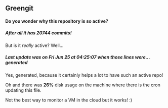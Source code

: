 ## Greengit

#### Do you wonder why this repository is so active?

##### After all it has 20744 commits!

But is it *really* active? Well...

##### Last update was on Fri Jun 25 at 04:25:07 when those lines were... generated

Yes, generated, because it certainly helps a lot to have such an active repo!

Oh and there was **26%** disk usage on the machine
where there is the cron updating this file.

Not the best way to monitor a VM in the cloud but it works! :)
